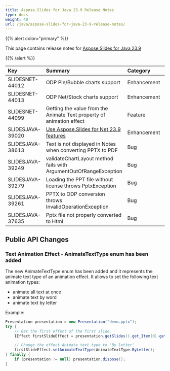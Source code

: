 ```yaml
---
title: Aspose.Slides for Java 23.9 Release Notes
type: docs
weight: 40
url: /java/aspose-slides-for-java-23-9-release-notes/
---
```


{{% alert color="primary" %}} 

This page contains release notes for [Aspose.Slides for Java 23.9](https://releases.aspose.com/java/repo/com/aspose/aspose-slides/23.9/)

{{% /alert %}} 

|**Key**|**Summary**|**Category**|**Related Documentation**|
| :- | :- | :- | :- |
|SLIDESNET-44012|ODP Pie/Bubble charts support|Enhancement|https://docs.aspose.com/slides/net/convert-odp-to-pptx/|
|SLIDESNET-44013|ODP Net/Stock charts support|Enhancement|https://docs.aspose.com/slides/net/convert-odp-to-pptx/|
|SLIDESNET-44099|Getting the value from the Animate Text property of animation effect|Feature|https://docs.aspose.com/slides/net/shape-animation/|
|SLIDESJAVA-39020|[Use Aspose.Slides for Net 23.9 features](/slides/net/aspose-slides-for-net-23-9-release-notes/)|Enhancement||
|SLIDESJAVA-38613|Text is not displayed in Notes when converting PPTX to PDF|Bug|https://docs.aspose.com/slides/java/convert-powerpoint-to-pdf/|
|SLIDESJAVA-39249|validateChartLayout method fails with ArgumentOutOfRangeException|Bug|https://docs.aspose.com/slides/java/create-chart/|
|SLIDESJAVA-39279|Loading the PPT file without license throws PptxException|Bug|https://docs.aspose.com/slides/java/evaluate-aspose-slides/|
|SLIDESJAVA-39261|PPTX to ODP conversion throws InvalidOperationException|Bug|https://docs.aspose.com/slides/java/convert-openoffice-odp/|
|SLIDESJAVA-37635|Pptx file not properly converted to Html|Bug|https://docs.aspose.com/slides/java/convert-powerpoint-to-html/|


## Public API Changes ##

### Text Animation Effect - AnimateTextType enum has been added ###

The new AnimateTextType enum has been added and it represents the animate text type of an animation effect. It allows to set the following text animation types:
- animate all text at once
- animate text by word
- animate text by letter

Example:

``` java
Presentation presentation = new Presentation("demo.pptx");
try {
    // Get the first effect of the first slide.
    IEffect firstSlideEffect = presentation.getSlides().get_Item(0).getTimeline().getMainSequence().get_Item(0);

    // Change the effect Animate text type to "By letter"
    firstSlideEffect.setAnimateTextType(AnimateTextType.ByLetter);
} finally {
    if (presentation != null) presentation.dispose();
}
```